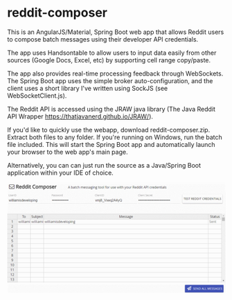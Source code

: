 # reddit-composer
This is an AngularJS/Material, Spring Boot web app that allows Reddit users to compose batch messages using their developer API credentials.

The app uses Handsontable to allow users to input data easily from other sources (Google Docs, Excel, etc) by supporting cell range copy/paste. 

The app also provides real-time processing feedback through WebSockets. The Spring Boot app uses the simple broker auto-configuration, and the client uses a short library I've written using SockJS (see WebSocketClient.js).

The Reddit API is accessed using the JRAW java library (The Java Reddit API Wrapper https://thatjavanerd.github.io/JRAW/). 

If you'd like to quickly use the webapp, download reddit-composer.zip. Extract both files to any folder. If you're running on Windows, run the batch file included. This will start the Spring Boot app and automatically launch your browser to the web app's main page. 

Alternatively, you can can just run the source as a Java/Spring Boot application within your IDE of choice. 

![alt tag](https://raw.githubusercontent.com/williamwilliamwilliam/reddit-composer/master/messenger.gif)
